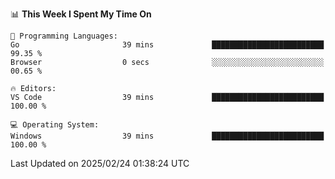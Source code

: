 <!--START_SECTION:waka-->
📊 **This Week I Spent My Time On** 

```text
💬 Programming Languages: 
Go                       39 mins             █████████████████████████   99.35 % 
Browser                  0 secs              ░░░░░░░░░░░░░░░░░░░░░░░░░   00.65 % 

🔥 Editors: 
VS Code                  39 mins             █████████████████████████   100.00 % 

💻 Operating System: 
Windows                  39 mins             █████████████████████████   100.00 % 
```


 Last Updated on 2025/02/24 01:38:24 UTC
<!--END_SECTION:waka-->
